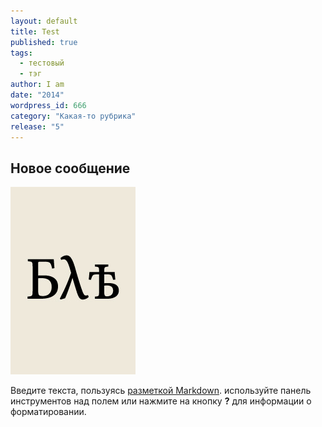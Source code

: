 ```yaml
---
layout: default
title: Test
published: true
tags: 
  - тестовый
  - тэг
author: I am
date: "2014"
wordpress_id: 666
category: "Какая-то рубрика"
release: "5"
---
```


## Новое сообщение

![_blyat.jpg](/test/_blyat.jpg)

Введите текста, пользуясь [разметкой Markdown](http://daringfireball.net/projects/markdown/). используйте панель инструментов над полем или нажмите на кнопку **?** для информации о форматировании.